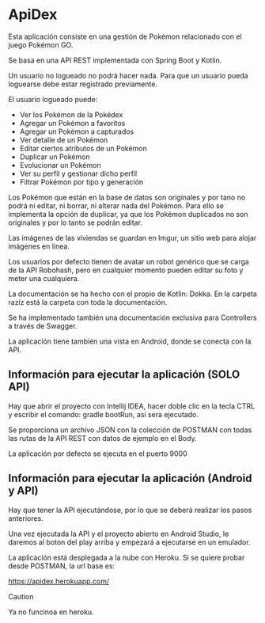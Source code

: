 # ApiDex

Esta aplicación consiste en una gestión de Pokémon relacionado con el juego Pokémon GO.

Se basa en una API REST implementada con Spring Boot y Kotlin.

Un usuario no logueado no podrá hacer nada. Para que un usuario pueda loguearse debe estar registrado previamente. 

El usuario logueado puede:
 - Ver los Pokémon de la Pokédex
 - Agregar un Pokémon a favoritos 
 - Agregar un Pokémon a capturados
 - Ver detalle de un Pokémon
 - Editar ciertos atributos de un Pokémon
 - Duplicar un Pokémon
 - Evolucionar un Pokémon
 - Ver su perfil y gestionar dicho perfil
 - Filtrar Pokémon por tipo y generación

Los Pokémon que están en la base de datos son originales y por tano no podrá ni editar, ni borrar, ni alterar nada del Pokémon. Para ello se implementa la opción de duplicar, ya que los Pokémon duplicados no son originales y por lo tanto se podrán editar.

Las imágenes de las viviendas se guardan en Imgur, un sitio web para alojar imágenes en linea.

Los usuarios por defecto tienen de avatar un robot genérico que se carga de la API Robohash, pero en cualquier momento pueden editar su foto y meter una cualquiera.

La documentación se ha hecho con el propio de Kotlin: Dokka. En la carpeta razíz está la carpeta con toda la documentación.

Se ha implementado también una documentación exclusiva para Controllers a través de Swagger.

La aplicación tiene también una vista en Android, donde se conecta con la API.

## Información para ejecutar la aplicación (SOLO API)

Hay que abrir el proyecto con Intellij IDEA, hacer doble clic en la tecla CTRL y escribir el comando: gradle bootRun, así sera ejecutado.

Se proporciona un archivo JSON con la colección de POSTMAN con todas las rutas de la API REST con datos de ejemplo en el Body.

La aplicación por defecto se ejecuta en el puerto 9000

## Información para ejecutar la aplicación (Android y API)

Hay que tener la API ejecutándose, por lo que se deberá realizar los pasos anteriores.

Una vez ejecutada la API y el proyecto abierto en Android Studio, le daremos al boton del play arriba y empezará a ejecutarse en un emulador.


La aplicación está desplegada a la nube con Heroku. Si se quiere probar desde POSTMAN, la url base es: 

https://apidex.herokuapp.com/

> [!CAUTION]
> Ya no funcinoa en heroku.

